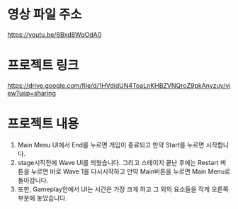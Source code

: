 # 영상 파일 주소
  https://youtu.be/6Bxd8WqOdA0
# 프로젝트 링크
  https://drive.google.com/file/d/1HVdidUN4ToaLnKHBZVNQroZ9pkAnyzuy/view?usp=sharing
# 프로젝트 내용
 1. Main Menu UI에서 End를 누르면 게임이 종료되고 만약 Start를 누르면 시작합니다.
 2. stage시작전에 Wave UI를 띄웠습니다. 그리고 스테이지 끝난 후에는 Restart 버튼을 누르면 바로 Wave 1을 다시시작하고 만약 Main버튼을 누르면 Main Menu로 돌아갑니다.
 3. 또한, Gameplay안에서 UI는 시간은 가장 크게 하고 그 외의 요소들을 작게 오른쪽 부분에 놓았습니다.
  
